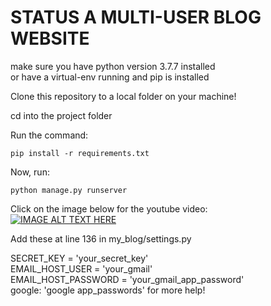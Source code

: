 # STATUS A MULTI-USER BLOG WEBSITE

make sure you have python version 3.7.7 installed\
or have a virtual-env running
and pip is installed

Clone this repository to a local folder on your machine!

cd into the project folder

Run the command:
```
pip install -r requirements.txt
```

Now, run: 
```
python manage.py runserver
```

Click on the image below for the youtube video:\
[![IMAGE ALT TEXT HERE](https://img.youtube.com/vi/EwshHi_um3Q/0.jpg)](https://www.youtube.com/watch?v=EwshHi_um3Q)


Add these at line 136 in my_blog/settings.py

SECRET_KEY = 'your_secret_key'\
EMAIL_HOST_USER = 'your_gmail'\
EMAIL_HOST_PASSWORD = 'your_gmail_app_password'\
google: 'google app_passwords' for more help!
